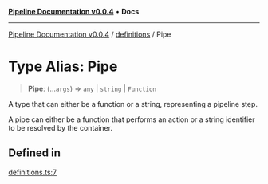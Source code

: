[**Pipeline Documentation v0.0.4**](../../README.md) • **Docs**

***

[Pipeline Documentation v0.0.4](../../modules.md) / [definitions](../README.md) / Pipe

# Type Alias: Pipe

> **Pipe**: (...`args`) => `any` \| `string` \| `Function`

A type that can either be a function or a string, representing a pipeline step.

A pipe can either be a function that performs an action or a string identifier
to be resolved by the container.

## Defined in

[definitions.ts:7](https://github.com/stonemjs/pipeline/blob/c58d6a845c753f59fdcbc14c7c929ef7d9fab2e5/src/definitions.ts#L7)
